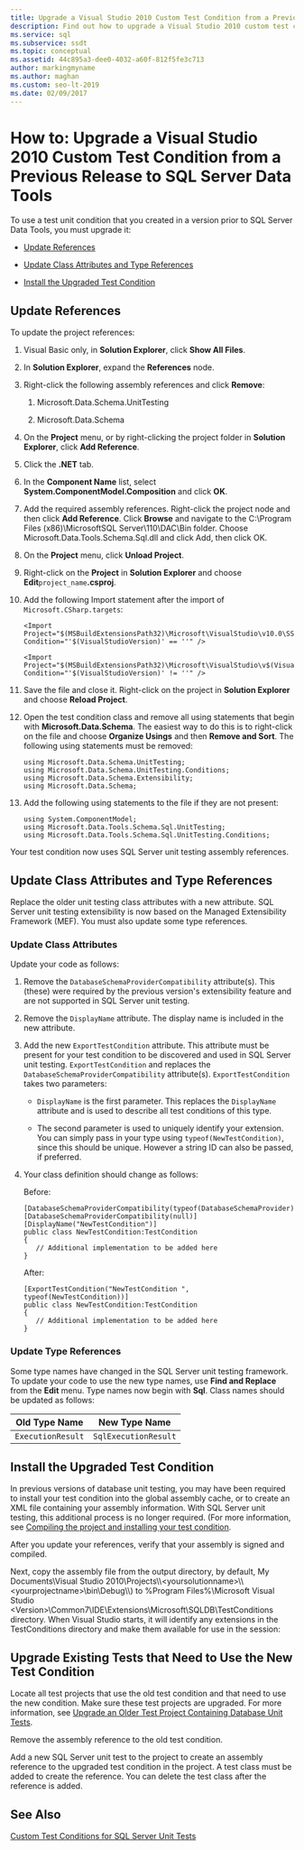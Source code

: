 ```yaml
---
title: Upgrade a Visual Studio 2010 Custom Test Condition from a Previous Release
description: Find out how to upgrade a Visual Studio 2010 custom test condition for use in SQL Server Data Tools. See which changes to make and how to install the condition.
ms.service: sql
ms.subservice: ssdt
ms.topic: conceptual
ms.assetid: 44c895a3-dee0-4032-a60f-812f5fe3c713
author: markingmyname
ms.author: maghan
ms.custom: seo-lt-2019
ms.date: 02/09/2017
---
```


# How to: Upgrade a Visual Studio 2010 Custom Test Condition from a Previous Release to SQL Server Data Tools

To use a test unit condition that you created in a version prior to SQL Server Data Tools, you must upgrade it:  
  
-   [Update References](#UpdateReferences)  
  
-   [Update Class Attributes and Type References](#UpdateClassAttributesandTypeReference)  
  
-   [Install the Upgraded Test Condition](#ApplytheNewRegistrationProcess)  
  
## <a name="UpdateReferences"></a>Update References  
To update the project references:  
  
1.  Visual Basic only, in **Solution Explorer**, click **Show All Files**.  
  
2.  In **Solution Explorer**, expand the **References** node.  
  
3.  Right-click the following assembly references and click **Remove**:  
  
    1.  Microsoft.Data.Schema.UnitTesting  
  
    2.  Microsoft.Data.Schema  
  
4.  On the **Project** menu, or by right-clicking the project folder in **Solution Explorer**, click **Add Reference**.  
  
5.  Click the **.NET** tab.  
  
6.  In the **Component Name** list, select **System.ComponentModel.Composition** and click **OK**.  
  
7.  Add the required assembly references. Right-click the project node and then click **Add Reference**. Click **Browse** and navigate to the C:\Program Files (x86)\\MicrosoftSQL Server\110\DAC\Bin folder. Choose Microsoft.Data.Tools.Schema.Sql.dll and click Add, then click OK.  
  
8.  On the **Project** menu, click **Unload Project**.  
  
9. Right-click on the **Project** in **Solution Explorer** and choose **Edit**`project_name`**.csproj**.  
  
10. Add the following Import statement after the import of `Microsoft.CSharp.targets`:  
  
    ```  
    <Import Project="$(MSBuildExtensionsPath32)\Microsoft\VisualStudio\v10.0\SSDT\Microsoft.Data.Tools.Schema.Sql.UnitTesting.targets" Condition="'$(VisualStudioVersion)' == ''" />  
  
    <Import Project="$(MSBuildExtensionsPath32)\Microsoft\VisualStudio\v$(VisualStudioVersion)\SSDT\Microsoft.Data.Tools.Schema.Sql.UnitTesting.targets" Condition="'$(VisualStudioVersion)' != ''" />  
    ```  
  
11. Save the file and close it. Right-click on the project in **Solution Explorer** and choose **Reload Project**.  
  
12. Open the test condition class and remove all using statements that begin with **Microsoft.Data.Schema**. The easiest way to do this is to right-click on the file and choose **Organize Usings** and then **Remove and Sort**. The following using statements must be removed:  
  
    ```  
    using Microsoft.Data.Schema.UnitTesting;  
    using Microsoft.Data.Schema.UnitTesting.Conditions;  
    using Microsoft.Data.Schema.Extensibility;  
    using Microsoft.Data.Schema;  
    ```  
  
13. Add the following using statements to the file if they are not present:  
  
    ```  
    using System.ComponentModel;  
    using Microsoft.Data.Tools.Schema.Sql.UnitTesting;  
    using Microsoft.Data.Tools.Schema.Sql.UnitTesting.Conditions;  
    ```  
  
Your test condition now uses SQL Server unit testing assembly references.  
  
## <a name="UpdateClassAttributesandTypeReference"></a>Update Class Attributes and Type References  
Replace the older unit testing class attributes with a new attribute. SQL Server unit testing extensibility is now based on the Managed Extensibility Framework (MEF). You must also update some type references.  
  
### Update Class Attributes  
Update your code as follows:  
  
1.  Remove the `DatabaseSchemaProviderCompatibility` attribute(s). This (these) were required by the previous version's extensibility feature and are not supported in SQL Server unit testing.  
  
2.  Remove the `DisplayName` attribute. The display name is included in the new attribute.  
  
3.  Add the new `ExportTestCondition` attribute. This attribute must be present for your test condition to be discovered and used in SQL Server unit testing. `ExportTestCondition` and replaces the `DatabaseSchemaProviderCompatibility` attribute(s). `ExportTestCondition` takes two parameters:  
  
    -   `DisplayName` is the first parameter. This replaces the `DisplayName` attribute and is used to describe all test conditions of this type.  
  
    -   The second parameter is used to uniquely identify your extension. You can simply pass in your type using `typeof(NewTestCondition)`, since this should be unique. However a string ID can also be passed, if preferred.  
  
4.  Your class definition should change as follows:  
  
    Before:  
  
    ```  
    [DatabaseSchemaProviderCompatibility(typeof(DatabaseSchemaProvider))]  
    [DatabaseSchemaProviderCompatibility(null)]  
    [DisplayName("NewTestCondition")]  
    public class NewTestCondition:TestCondition  
    {  
       // Additional implementation to be added here  
    }  
    ```  
  
    After:  
  
    ```  
    [ExportTestCondition("NewTestCondition ", typeof(NewTestCondition))]  
    public class NewTestCondition:TestCondition  
    {  
       // Additional implementation to be added here  
    }  
    ```  
  
### Update Type References  
Some type names have changed in the SQL Server unit testing framework. To update your code to use the new type names, use **Find and Replace** from the **Edit** menu. Type names now begin with **Sql**. Class names should be updated as follows:  
  
|Old Type Name|New Type Name|  
|-----------------|-----------------|  
|`ExecutionResult`|`SqlExecutionResult`|  
  
## <a name="ApplytheNewRegistrationProcess"></a>Install the Upgraded Test Condition  
In previous versions of database unit testing, you may have been required to install your test condition into the global assembly cache, or to create an XML file containing your assembly information. With SQL Server unit testing, this additional process is no longer required. (For more information, see [Compiling the project and installing your test condition](../ssdt/walkthrough-use-custom-test-condition-to-verify-stored-procedure-results.md#xxx).  
  
After you update your references, verify that your assembly is signed and compiled.  
  
Next, copy the assembly file from the output directory, by default, My Documents\Visual Studio 2010\Projects\\\\<yoursolutionname\>\\\\<yourprojectname\>\bin\Debug\\\\) to %Program Files%\Microsoft Visual Studio \<Version\>\Common7\IDE\Extensions\Microsoft\SQLDB\TestConditions directory. When Visual Studio starts, it will identify any extensions in the TestConditions directory and make them available for use in the session:  
  
## Upgrade Existing Tests that Need to Use the New Test Condition  
Locate all test projects that use the old test condition and that need to use the new condition. Make sure these test projects are upgraded. For more information, see [Upgrade an Older Test Project Containing Database Unit Tests](../ssdt/upgrade-an-older-test-project-containing-database-unit-tests.md).  
  
Remove the assembly reference to the old test condition.  
  
Add a new SQL Server unit test to the project to create an assembly reference to the upgraded test condition in the project. A test class must be added to create the reference. You can delete the test class after the reference is added.  
  
## See Also  
[Custom Test Conditions  for SQL Server Unit Tests](../ssdt/custom-test-conditions-for-sql-server-unit-tests.md)  
  
